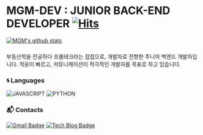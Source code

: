# MGM-DEV : JUNIOR BACK-END DEVELOPER  [![Hits](https://hits.seeyoufarm.com/api/count/incr/badge.svg?url=https%3A%2F%2Fgithub.com%2Fmgm-dev&count_bg=%2379C83D&title_bg=%23555555&icon=&icon_color=%23E7E7E7&title=hits&edge_flat=false)](https://hits.seeyoufarm.com)

[![MGM's github stats](https://github-readme-stats.vercel.app/api?username=mgm-dev)](https://github.com/anuraghazra/github-readme-stats)

### 

부동산학을 전공하다 프롭테크라는 접접으로, 개발자로 전향한 주니어 백엔드 개발자입니다.
적응이 빠르고, 커뮤니케이션이 적극적인 개발자를 목표로 하고 있습니다.

### :cyclone: Languages
![JAVASCRIPT](https://img.shields.io/badge/JAVASCRIPT-%E2%98%85%E2%98%85%E2%98%85%E2%98%85%E2%98%86-0696D7?style=plastic&logo=Javascript&logoColor=white) ![PYTHON](https://img.shields.io/badge/PYTHON-%E2%98%85%E2%98%85%E2%98%85%E2%98%86%E2%98%86-3DDC84?style=plastic&logo=Python&logoColor=white) 
### :mailbox_with_mail: Contacts
[![Gmail Badge](https://img.shields.io/badge/Gmail-d14836?style=flat-square&logo=Gmail&logoColor=white&link=mailto:tommin231@gmail.com)](mailto:tommin231@gmail.com) [![Tech Blog Badge](http://img.shields.io/badge/-Tech%20blog-black?style=flat-square&logo=github&link=https://velog.io/@mgm-dev)](https://velog.io/@mgm-dev)
